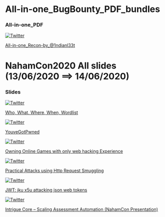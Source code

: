 
# All-in-one_BugBounty_PDF_bundles
### All-in-one_PDF

[![Twitter](https://img.shields.io/badge/twitter-@1ndianl33t-blue.svg)](https://twitter.com/1ndianl33t)

[ All-in-one_Recon-by_@1ndianl33t ](https://drive.google.com/file/d/1uBTra6_jwhLnZALJVp9hmHaty2pBBUH2/view?usp=drivesdk)


# NahamCon2020 All slides (13/06/2020 ==> 14/06/2020)

### Slides



[![Twitter](https://img.shields.io/badge/twitter-@TomNomNom-blue.svg)](https://twitter.com/TomNomNom)

[ Who, What, Where, When, 
Wordlist ](https://tomnomnom.com/talks/wwwww.pdf)

[![Twitter](https://img.shields.io/badge/twitter-@securinti-blue.svg)](https://twitter.com/securinti) 

[ YouveGotPwned ](https://drive.google.com/file/d/1iKL6wbp3yYwOmxEtAg1jEmuOf8RM8ty9/view)

[![Twitter](https://img.shields.io/badge/twitter-@samwcyo-blue.svg)](https://twitter.com/samwcyo) 

[ Owning Online Games with only web hacking Experience ](https://docs.google.com/presentation/d/1Wsv1TxfTw13P6rXjq8Qs8AxiO3Q9NVy0XaoU_kesyHs/mobilepresent?slide=id.g885f70f169_0_975
)

[![Twitter](https://img.shields.io/badge/twitter-@defparam-blue.svg)](https://twitter.com/defparam) 

[ Practical Attacks using Http Request Smuggling ](https://drive.google.com/file/d/1iC0972G4meFPGTmqfs8g61qat7ZYLQgf/view)

[![Twitter](https://img.shields.io/badge/twitter-@snyff-blue.svg)](https://twitter.com/snyff)

[ JWT: jku x5u attacking json web tokens ](https://www.slideshare.net/mobile/snyff/jwt-jku-x5u)

[![Twitter](https://img.shields.io/badge/twitter-@jcran-blue.svg)](https://twitter.com/jcran)

[ Intrigue Core – Scaling Assessment Automation (NahamCon Presentation) ](https://core.intrigue.io/)

